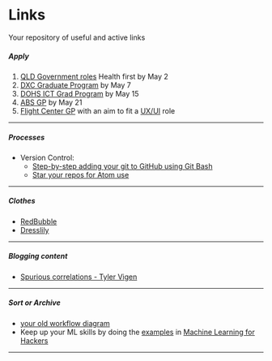 # Links

Your repository of useful and active links

##### Apply

1. [QLD Government roles](https://www.qld.gov.au/jobs/finding/graduates/opportunities/recent-graduates) Health first by May 2
1. [DXC Graduate Program](https://cmgrecruit.nga.net.au/cp/index.cfm?event=jobs.home&CurATC=DXC&CurBID=2184CB7C-DB66-4682-7E7C-9AFECC87ED72&persistVariables=CurATC,CurBID) by May 7
1. [DOHS ICT Grad Program](https://www.humanservices.gov.au/organisations/about-us/careers/stem-scheme?utm_campaign=stem2018&utm_source=gradaust&utm_medium=website&utm_content=jobpost) by May 15
1. [ABS GP](https://gradaustralia.com.au/abs-2019-graduate-development-program) by May 21
1. [Flight Center GP](https://au.gradconnection.com/employers/flight-centre-travel-group/jobs/flight-centre-travel-group-graduate-program-retail-leadership-brisbane-2/) with an aim to fit a  [UX/UI](http://careers.fctgcareers.com/cw/en/job/497976/uxui-designer-brisbane) role  

---

##### Processes

* Version Control:
    * [Step-by-step adding your git to GitHub using Git Bash](https://help.github.com/articles/adding-an-existing-project-to-github-using-the-command-line/)
    * [Star your repos for Atom use](https://help.github.com/articles/why-are-my-contributions-not-showing-up-on-my-profile/)

---

##### Clothes

* [RedBubble](https://www.redbubble.com/people/charlesluchetti/favorites?ref=account-nav-dropdown&asc=u)
* [Dresslily](https://www.dresslily.com/men-b-173.html)

---

##### Blogging content

* [Spurious correlations - Tyler Vigen](http://www.tylervigen.com/spurious-correlations)

---

##### Sort or Archive

* [your old workflow diagram](https://www.draw.io/#G0ByP74Vqw_jXzd192ZFI1dWZKZzg)
* Keep up your ML skills by doing the [examples](https://github.com/johnmyleswhite/ML_for_Hackers) in [Machine Learning for Hackers](http://shop.oreilly.com/product/0636920018483.do)

---
